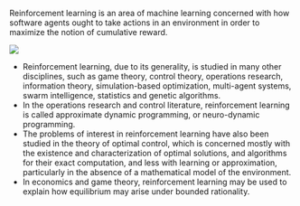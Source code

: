 Reinforcement learning is an area of machine learning concerned with how software agents ought to take actions in an environment in order to maximize the notion of cumulative reward.

![](https://lh3.googleusercontent.com/-EI6S2aPeIoU/XoKuGRezq4I/AAAAAAAAnlI/LU2HdxElrqUo9B0OZQKYJkNVAi7SfJWWQCK8BGAsYHg/s0/2020-03-30.png)

* Reinforcement learning, due to its generality, is studied in many other disciplines, such as game theory, control theory, operations research, information theory, simulation-based optimization, multi-agent systems, swarm intelligence, statistics and genetic algorithms. 
* In the operations research and control literature, reinforcement learning is called approximate dynamic programming, or neuro-dynamic programming. 
* The problems of interest in reinforcement learning have also been studied in the theory of optimal control, which is concerned mostly with the existence and characterization of optimal solutions, and algorithms for their exact computation, and less with learning or approximation, particularly in the absence of a mathematical model of the environment. 
* In economics and game theory, reinforcement learning may be used to explain how equilibrium may arise under bounded rationality.

